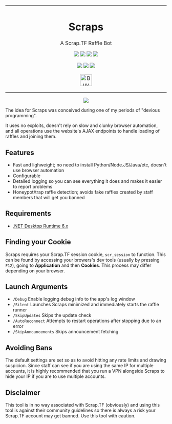 <p align="center">
	<table>
		<tbody>
			<td align="center">
				<h1>Scraps</h1>
				<p>A Scrap.TF Raffle Bot</p>
				<p>
					<a href="https://github.com/depthbomb/Scraps/commits"><img src="https://img.shields.io/github/last-commit/depthbomb/Scraps.svg?label=Updated&logo=github&style=flat-square"></a>
					<img src="https://img.shields.io/github/repo-size/depthbomb/Scraps.svg?label=Repo%20Size&logo=github&style=flat-square">
					<a href="https://github.com/depthbomb/Scraps/releases"><img src="https://img.shields.io/github/downloads/depthbomb/Scraps/total.svg?label=Downloads&logo=github&style=flat-square"></a>
					<a href="https://github.com/depthbomb/Scraps/blob/main/LICENSE"><img src="https://img.shields.io/github/license/depthbomb/Scraps.svg?label=License&logo=apache&style=flat-square"></a>
				</p>
				<p>
					<a href="https://github.com/depthbomb/Scraps/releases/latest"><img src="https://img.shields.io/github/release/depthbomb/Scraps.svg?label=Stable&logo=github&style=flat-square"></a>
					<a href="https://github.com/depthbomb/Scraps/releases/latest"><img src="https://img.shields.io/github/release-date/depthbomb/Scraps.svg?label=Released&logo=github&style=flat-square"></a>
					<a href="https://github.com/depthbomb/Scraps/releases/latest"><img src="https://img.shields.io/github/downloads/depthbomb/Scraps/latest/total.svg?label=Downloads&logo=github&style=flat-square"></a>
				</p>
				<p>
					<a href='https://ko-fi.com/O4O1DV77' target='_blank'><img height='36' src='https://cdn.ko-fi.com/cdn/kofi1.png?v=3' alt='Buy Me a Coffee at ko-fi.com' /></a>
				</p>
				<img width="2000" height="0">
			</td>
		</tbody>
	</table>
</p>

<p align="center">
	<img src="https://i.imgur.com/xrXwZj7.png">
</p>

The idea for Scraps was conceived during one of my periods of "devious programming".

It uses no exploits, doesn't rely on slow and clunky browser automation, and all operations use the website's AJAX endpoints to handle loading of raffles and joining them.

## Features

- Fast and lighweight; no need to install Python/Node.JS/Java/etc, doesn't use browser automation
- Configurable
- Detailed logging so you can see everything it does and makes it easier to report problems
- Honeypot/trap raffle detection; avoids fake raffles created by staff members that will get you banned

## Requirements

- [.NET Desktop Runtime 6.x](https://dotnet.microsoft.com/en-us/download/dotnet/6.0)

## Finding your Cookie

Scraps requires your Scrap.TF session cookie, `scr_session` to function. This can be found by accessing your browers's dev tools (usually by pressing `F12`), going to **Application** and then **Cookies**. This process may differ depending on your browser.

## Launch Arguments

- `/Debug` Enable logging debug info to the app's log window
- `/Silent` Launches Scraps minimized and immediately starts the raffle runner
- `/SkipUpdates` Skips the update check
- `/AutoReconnect` Attempts to restart operations after stopping due to an error
- `/SkipAnnouncements` Skips announcement fetching

## Avoiding Bans

The default settings are set so as to avoid hitting any rate limits and drawing suspicion. Since staff can see if you are using the same IP for multiple accounts, it is highly recommended that you run a VPN alongside Scraps to hide your IP if you are to use multiple accounts.

## Disclaimer

This tool is in no way associated with Scrap.TF (obviously) and using this tool is against their community guidelines so there is always a risk your Scrap.TF account may get banned. Use this tool with caution.
